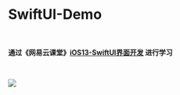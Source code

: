 # SwiftUI-Demo
<br>

**通过《网易云课堂》[iOS13-SwiftUI界面开发](https://study.163.com/course/courseMain.htm?courseId=1209424916&_trace_c_p_k2_=965fbe58144441a0968f7b4cf420f4cc) 进行学习**

<br>

![](/Users/hsr/Downloads/QQ20191109-122231-HD.gif)